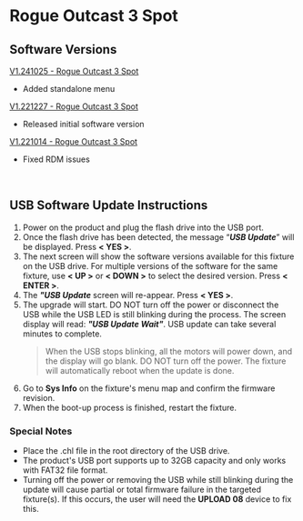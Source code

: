 # Rogue Outcast 3 Spot

## Software Versions

[V1.241025 - Rogue Outcast 3 Spot](https://github.com/Chauvet-Pro/ROGUEOUTCAST3SPOT/blob/e40a5ef331462d93e80b0cbdb1c844ee3c47d90b/firmware/V1.241025.zip)
- Added standalone menu

[V1.221227 - Rogue Outcast 3 Spot](https://github.com/Chauvet-Pro/ROGUEOUTCAST3SPOT/blob/f842874ea1efcd16ed86cace85add0a198622002/firmware/V1.221227.zip)
- Released initial software version

[V1.221014 - Rogue Outcast 3 Spot](https://github.com/Chauvet-Pro/ROGUEOUTCAST3SPOT/blob/f842874ea1efcd16ed86cace85add0a198622002/firmware/V1.221014.zip)
- Fixed RDM issues

&nbsp;

## USB Software Update Instructions
1.  Power on the product and plug the flash drive into the USB port.
2.	Once the flash drive has been detected, the message “***USB Update***” will be displayed. Press **< YES >**.
3.	The next screen will show the software versions available for this fixture on the USB drive. For multiple versions of the software for the same fixture, use **< UP >** or **< DOWN >** to select the desired version. Press **< ENTER >**.
4.	The ***"USB Update*** screen will re-appear. Press **< YES >**.
5.	The upgrade will start. DO NOT turn off the power or disconnect the USB while the USB LED is still blinking during the process. The screen display will read: ***"USB Update Wait"***. USB update can take several minutes to complete.
    > When the USB stops blinking, all the motors will power down, and the display will go blank. DO NOT turn off the power. The fixture will automatically reboot when the update is done.
6.  Go to **Sys Info** on the fixture's menu map and confirm the firmware revision.
7.	When the boot-up process is finished, restart the fixture.


### Special Notes
* Place the .chl file in the root directory of the USB drive.
* The product's USB port supports up to 32GB capacity and only works with FAT32 file format.
* Turning off the power or removing the USB while still blinking during the update will cause partial or total firmware failure in the targeted fixture(s). If this occurs, the user will need the **UPLOAD 08** device to fix this. 
